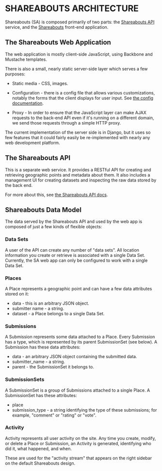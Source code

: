 SHAREABOUTS ARCHITECTURE
========================

Shareabouts (SA) is composed primarily of two parts:
the [Shareabouts API](https://github.com/openplans/shareabouts-api)
service, and the [Shareabouts](https://github.com/openplans/shareabouts)
front-end application.


The Shareabouts Web Application
-------------------------------

The web application is mostly client-side JavaScript, using Backbone
and Mustache templates.

There is also a small, nearly static server-side layer which serves a
few purposes:

* Static media - CSS, images.

* Configuration - there is a config file that allows various
  customizations, notably the forms that the client displays for user
  input. See [the config documentation](CONFIG.md).

* Proxy - In order to ensure that the JavaScript layer can make AJAX
  requests to the back-end API even if it's running on a different
  domain, we send those requests through a simple HTTP proxy.

The current implementation of the server side is in Django, but it
uses so few features that it could fairly easily be re-implemented
with nearly any web development platform.


The Shareabouts API
-------------------

This is a separate web service. It provides a RESTful API for
creating and retrieving geographic points and metadata about them.
It also includes a management UI for creating datasets and
inspecting the raw data stored by the back end.

For more about this, see [the Shareabouts API docs](https://github.com/openplans/shareabouts-api/tree/master/doc).

Shareabouts Data Model
-----------------------

The data served by the Shareabouts API and used by the web app is
composed of just a few kinds of flexible objects:

### Data Sets

A user of the API can create any number of "data sets".
All location information you create or retrieve is associated with a
single Data Set.  Currently, the SA web app can only be configured to
work with a single Data Set.

### Places

A Place represents a geographic point and can have a few data
attributes stored on it:

* data - this is an arbitrary JSON object.
* submitter name - a string.
* dataset - a Place belongs to a single Data Set.

### Submissions

A Submission represents some data attached to a Place.
Every Submission has a type, which is represented by its parent
SubmissionSet (see below).  A Submission has these data attributes:

* data - an arbitrary JSON object containing the submitted data.
* submitter_name - a string.
* parent - the SubmissionSet it belongs to.


### SubmissionSets

A SubmissionSet is a group of Submissions attached
to a single Place.  A SubmissionSet has these attributes:

* place
* submission_type - a string identifying the type of these
  submissions; for example, "comment" or "rating" or "vote".


### Activity

Activity represents all user activity on the site. Any time you
create, modify, or delete a Place or Submission, an Activity is
generated, identifying who did it, what happened, and when.

These are used for the "activity stream" that appears on the right
sidebar on the default Shareabouts design.
